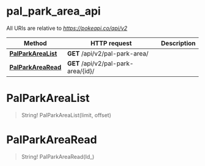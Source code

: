 # pal_park_area_api

All URIs are relative to *https://pokeapi.co/api/v2*

Method | HTTP request | Description
------------- | ------------- | -------------
[**PalParkAreaList**](pal_park_area_api.md#PalParkAreaList) | **GET** /api/v2/pal-park-area/ | 
[**PalParkAreaRead**](pal_park_area_api.md#PalParkAreaRead) | **GET** /api/v2/pal-park-area/{id}/ | 


<a name="PalParkAreaList"></a>
# **PalParkAreaList**
> String! PalParkAreaList(limit, offset)


<a name="PalParkAreaRead"></a>
# **PalParkAreaRead**
> String! PalParkAreaRead(Id_)


